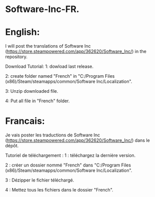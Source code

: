 # Software-Inc-FR.

# English:

I will post the translations of Software Inc (https://store.steampowered.com/app/362620/Software_Inc/) in the repository.

Download Tutorial:
1: dowload last release.

2: create folder named "French" in "C:/Program Files (x86)/Steam/steamapps/common/Software Inc/Localization".

3: Unzip downloaded file.

4: Put all file in "French" folder.

#

# Francais:

Je vais poster les traductions de Software Inc (https://store.steampowered.com/app/362620/Software_Inc/) dans le dépôt.

Tutoriel de téléchargement :
1 : téléchargez la dernière version.

2 : créer un dossier nommé "French" dans "C:/Program Files (x86)/Steam/steamapps/common/Software Inc/Localization".

3 : Dézipper le fichier téléchargé.

4 : Mettez tous les fichiers dans le dossier "French".
